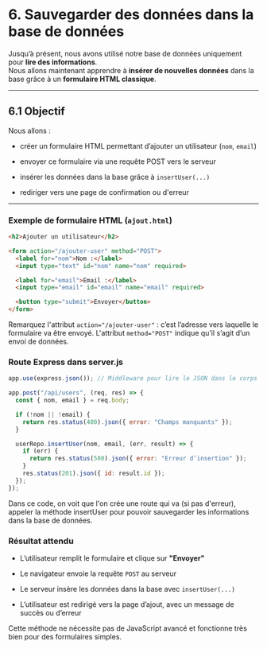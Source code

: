 # 6. Sauvegarder des données dans la base de données

Jusqu’à présent, nous avons utilisé notre base de données uniquement pour **lire des informations**.  
Nous allons maintenant apprendre à **insérer de nouvelles données** dans la base grâce à un **formulaire HTML classique**.

---

## 6.1 Objectif

Nous allons :

- créer un formulaire HTML permettant d’ajouter un utilisateur (`nom`, `email`)

- envoyer ce formulaire via une requête POST vers le serveur

- insérer les données dans la base grâce à `insertUser(...)`

- rediriger vers une page de confirmation ou d'erreur

---

###  Exemple de formulaire HTML (`ajout.html`)

```html
<h2>Ajouter un utilisateur</h2>

<form action="/ajouter-user" method="POST">
  <label for="nom">Nom :</label>
  <input type="text" id="nom" name="nom" required>

  <label for="email">Email :</label>
  <input type="email" id="email" name="email" required>

  <button type="submit">Envoyer</button>
</form>
```

Remarquez l'attribut `action="/ajouter-user"` : c’est l’adresse vers laquelle le formulaire va être envoyé.
L'attribut `method="POST"` indique qu’il s’agit d’un envoi de données.

###  Route Express dans server.js
```js
app.use(express.json()); // Middleware pour lire le JSON dans le corps de la requête

app.post("/api/users", (req, res) => {
  const { nom, email } = req.body;

  if (!nom || !email) {
    return res.status(400).json({ error: "Champs manquants" });
  }

  userRepo.insertUser(nom, email, (err, result) => {
    if (err) {
      return res.status(500).json({ error: "Erreur d’insertion" });
    }
    res.status(201).json({ id: result.id });
  });
});
```

Dans ce code, on voit que l'on crée une route qui va (si pas d'erreur), appeler la méthode insertUser pour pouvoir sauvegarder les informations dans la base de données.

### Résultat attendu

- L’utilisateur remplit le formulaire et clique sur **"Envoyer"**

- Le navigateur envoie la requête `POST` au serveur

- Le serveur insère les données dans la base avec `insertUser(...)`

- L’utilisateur est redirigé vers la page d’ajout, avec un message de succès ou d’erreur

Cette méthode ne nécessite pas de JavaScript avancé et fonctionne très bien pour des formulaires simples.



